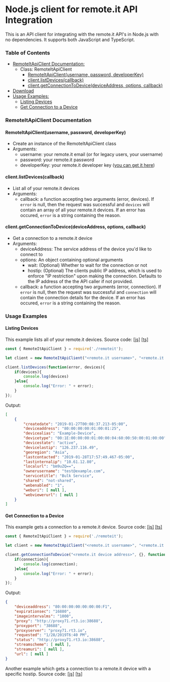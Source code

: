 # Node.js client for remote.it API Integration

This is an API client for integrating with the remote.it API's in Node.js with no dependencies. It supports both JavaScript and TypeScript.

### Table of Contents
- [RemoteItApiClient Documentation:](#remoteitapiclient-documentation)
	- Class: RemoteItApiClient
        - [RemoteItApiClient(username, password, developerKey)](#remoteitapiclientusername-password-developerkey)
		- [client.listDevices(callback)](#clientlistdevicescallback)
		- [client.getConnectionToDevice(deviceAddress, options, callback)](#clientgetconnectiontodevicedeviceaddress-options-callback)
- [Download](remoteit)
- [Usage Examples:](#usage-examples)
	- [Listing Devices](#listing-devices)
	- [Get Connection to a Device](#get-connection-to-a-device)

### RemoteItApiClient Documentation

#### RemoteItApiClient(username, password, developerKey)
- Create an instance of the RemoteItApiClient class
- Arguments:
	- username: your remote.it email (or for legacy users, your username)
	- password: your remote.it password
    - developerKey: your remote.it developer key ([you can get it here](https://app.remote.it/account.html "you can get it here"))

#### client.listDevices(callback)
- List all of your remote.it devices
- Arguments:
	- callback: a function accepting two arguments (error, devices). If `error` is null, then the request was successful and `devices` will contain an array of all your remote.it devices. If an error has occured, `error` is a string containing the reason.

#### client.getConnectionToDevice(deviceAddress, options, callback)
- Get a connection to a remote.it device
- Arguments:
	- deviceAddress: The service address of the device you'd like to connect to
	- options: An object containing optional arguments
		- wait: (Optional) Whether to wait for the connection or not
		- hostip: (Optional) The clients public IP address, which is used to enforce "IP restriction" upon making the connection. Defaults to the IP address of the the API caller if not provided.
	- callback: a function accepting two arguments (error, connection). If `error` is null, then the request was successful and `connection` will contain the connection details for the device. If an error has occured, `error` is a string containing the reason.

### Usage Examples

#### Listing Devices
This example lists all of your remote.it devices. Source code: [\[js\]](examples-js/list-devices.js) [\[ts\]](examples-ts/list-devices.ts)
```javascript
const { RemoteItApiClient } = require('./remoteit');

let client = new RemoteItApiClient("<remote.it username>", "<remote.it password>", "<remote.it developer key>");

client.listDevices(function(error, devices){
    if(devices){
        console.log(devices)
    }else{
        console.log("Error: " + error);
    }
});
```
Output:
```json
[
    {
        "createdate": "2019-01-27T00:08:37.213-05:00",
        "deviceaddress": "80:00:00:00:01:00:01:25",
        "devicealias": "Example-Device",
        "devicetype": "00:1E:00:00:00:01:00:00:04:60:00:50:00:01:00:00",
        "devicestate": "active",
        "devicelastip": "126.237.116.49",
        "georegion": "Asia",
        "lastcontacted": "2019-01-28T17:57:49.467-05:00",
        "lastinternalip": "10.61.12.80",
        "localurl": "bm9uZQ==",
        "ownerusername": "test@example.com",
        "servicetitle": "Bulk Service",
        "shared": "not-shared",
        "webenabled": "1",
        "weburi": [ null ],
        "webviewerurl": [ null ]
    }
]
```

#### Get Connection to a Device
This example gets a connection to a remote.it device. Source code: [\[js\]](examples-js/get-connection-to-device.js) [\[ts\]](examples-ts/get-connection-to-device.ts)
```javascript
const { RemoteItApiClient } = require('./remoteit');

let client = new RemoteItApiClient("<remote.it username>", "<remote.it password>", "<remote.it developer key>");

client.getConnectionToDevice("<remote.it device address>", {}, function(error, connection){
    if(connection){
        console.log(connection);
    }else{
        console.log("Error: " + error);
    }
});
```
Output:
```json
{
    "deviceaddress": "80:00:00:00:00:00:00:F1",
    "expirationsec": "16880",
    "imageintervalms": "1000",
    "proxy": "http://proxy71.rt3.io:38688",
    "proxyport": "38688",
    "proxyserver": "proxy71.rt3.io",
    "requested": "1/28/2019T6:40 PM",
    "status": "http://proxy71.rt3.io:38688",
    "streamscheme": [ null ],
    "streamuri": [ null ],
    "url": [ null ]
}
```
Another example which gets a connection to a remote.it device with a specific hostip. Source code: [\[js\]](examples-js/get-connection-to-device-for-hostip.js) [\[ts\]](examples-ts/get-connection-to-device-for-hostip.ts)